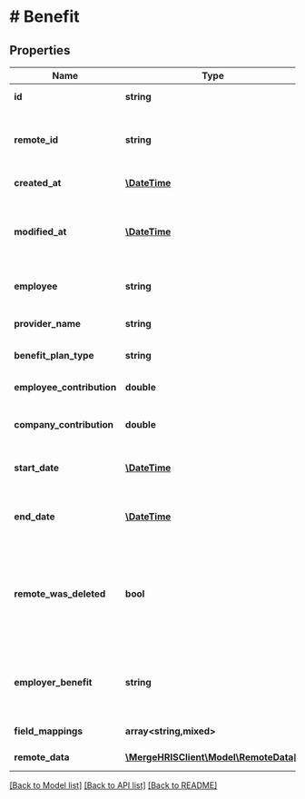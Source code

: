 # # Benefit

## Properties

Name | Type | Description | Notes
------------ | ------------- | ------------- | -------------
**id** | **string** |  | [optional] [readonly]
**remote_id** | **string** | The third-party API ID of the matching object. | [optional]
**created_at** | [**\DateTime**](\DateTime.md) |  | [optional] [readonly]
**modified_at** | [**\DateTime**](\DateTime.md) | This is the datetime that this object was last updated by Merge | [optional] [readonly]
**employee** | **string** | The employee on the plan. | [optional]
**provider_name** | **string** | The name of the benefit provider. | [optional]
**benefit_plan_type** | **string** | The type of benefit plan | [optional]
**employee_contribution** | **double** | The employee&#39;s contribution. | [optional]
**company_contribution** | **double** | The company&#39;s contribution. | [optional]
**start_date** | [**\DateTime**](\DateTime.md) | The day and time the benefit started. | [optional]
**end_date** | [**\DateTime**](\DateTime.md) | The day and time the benefit ended. | [optional]
**remote_was_deleted** | **bool** | Indicates whether or not this object has been deleted in the third party platform. | [optional] [readonly]
**employer_benefit** | **string** | The employer benefit plan the employee is enrolled in. | [optional]
**field_mappings** | **array<string,mixed>** |  | [optional] [readonly]
**remote_data** | [**\MergeHRISClient\Model\RemoteData[]**](RemoteData.md) |  | [optional] [readonly]

[[Back to Model list]](../../README.md#models) [[Back to API list]](../../README.md#endpoints) [[Back to README]](../../README.md)
